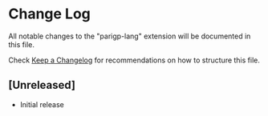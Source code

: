 # Change Log

All notable changes to the "parigp-lang" extension will be documented in this file.

Check [Keep a Changelog](http://keepachangelog.com/) for recommendations on how to structure this file.

## [Unreleased]

- Initial release